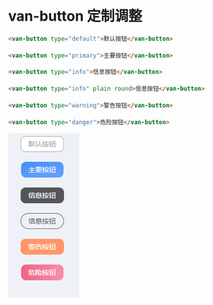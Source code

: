 # van-button 定制调整

```html
<van-button type="default">默认按钮</van-button>

<van-button type="primary">主要按钮</van-button>

<van-button type="info">信息按钮</van-button>

<van-button type="info" plain round>信息按钮</van-button>

<van-button type="warning">警告按钮</van-button>

<van-button type="danger">危险按钮</van-button>
```

![img.png](../assets/button-demo.png)